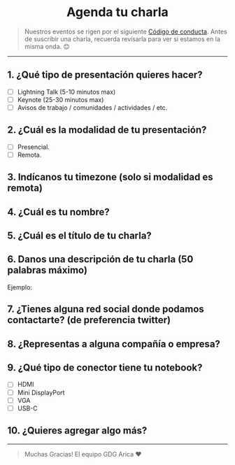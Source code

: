 <h1 align="center">Agenda tu charla</h1>

> Nuestros eventos se rigen por el siguiente [Código de conducta](https://github.com/gdgarica/code_of_conduct).
> Antes de suscribir una charla, recuerda revísarla para ver si estamos en la misma onda. 😊

---

## 1. ¿Qué tipo de presentación quieres hacer?

- [ ] Lightning Talk (5-10 minutos max)
- [ ] Keynote (25-30 minutos max)
- [ ] Avisos de trabajo / comunidades / actividades / etc.

## 2. ¿Cuál es la modalidad de tu presentación?
- [ ] Presencial.
- [ ] Remota.

## 3. Indícanos tu timezone (solo si modalidad es **remota**)


## 4. ¿Cuál es tu nombre?


## 5. ¿Cuál es el título de tu charla?
<!-- La idea es que resuma la idea central de tu presentación.
Algo como:
'Closures v/s Clases, la batalla final'
'10 Features de ES7 que tienes que conocer, (el numero 4 te dejará llorando)'
'Introducción al desarrollo con ReactJS'
 -->


## 6. Danos una descripción de tu charla (50 palabras máximo)
Ejemplo: 


## 7. ¿Tienes alguna red social donde podamos contactarte? (de preferencia twitter) 


## 8. ¿Representas a alguna compañía o empresa?

## 9. ¿Qué tipo de conector tiene tu notebook?

- [ ] HDMI
- [ ] Mini DisplayPort
- [ ] VGA
- [ ] USB-C

## 10. ¿Quieres agregar algo más?

---

> Muchas Gracias! 
> El equipo GDG Arica ❤
